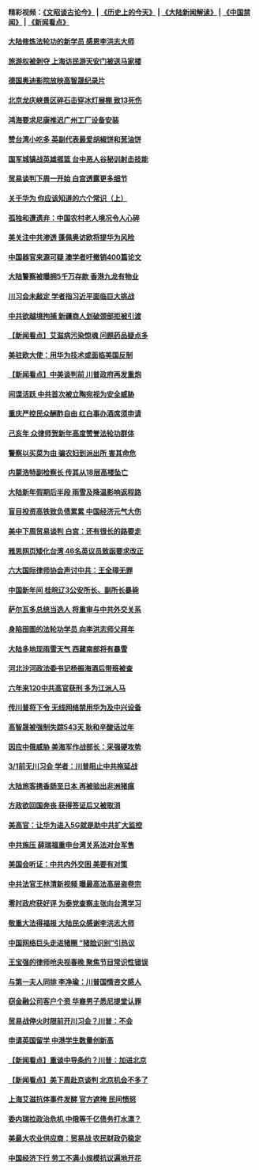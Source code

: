 #### 精彩视频：[《文昭谈古论今》](http://45.32.25.56/wenzhao) | [《历史上的今天》](http://45.32.25.56/today-in-history) | [《大陆新闻解读》](http://45.32.25.56/ntdtv-comedy) | [《中国禁闻》](http://45.32.25.56/ntdtv-news) | [《新闻看点》](http://45.32.25.56/news-insight) 

 #### [大陆修炼法轮功的新学员 感恩李洪志大师](../pages/nsc413/n11030592.md?t=02090631) 

#### [旅游权被剥夺 上海访民游天安门被送马家楼](../pages/nsc413/n11033625.md?t=02090631) 

#### [德国奥迪影院放映高智晟纪录片](../pages/nsc413/n11033624.md?t=02090631) 


#### [北京龙庆峡景区碎石击穿冰灯展棚 致13死伤](../pages/nsc413/n11033557.md?t=02090631) 

#### [鸿海要求尼康推迟广州工厂设备安装](../pages/nsc413/n11033581.md?t=02090631) 

#### [赞台湾小吃多 英副代表最爱胡椒饼和葱油饼](../pages/nsc413/n11033540.md?t=02090631) 

#### [国军城镇战英雄摇篮 台中恶人谷秘训射击技能](../pages/nsc413/n11033523.md?t=02090631) 

#### [贸易谈判下周一开始 白宫透露更多细节](../pages/nsc413/n11033359.md?t=02090631) 

#### [关于华为 你应该知道的六个常识（上）](../pages/nsc413/n11032957.md?t=02090631) 

#### [孤独和遭遗弃：中国农村老人境况令人心碎](../pages/nsc413/n11033322.md?t=02090631) 

#### [美关注中共渗透 蓬佩奥访欧将提华为风险](../pages/nsc413/n11032871.md?t=02090631) 

#### [中国器官来源可疑 澳学者吁撤销400篇论文](../pages/nsc413/n11032256.md?t=02090631) 

#### [大陆警察被曝拥5千万存款 香港九龙有物业](../pages/nsc413/n11033135.md?t=02090631) 

#### [川习会未敲定 学者指习近平面临巨大挑战](../pages/nsc413/n11032752.md?t=02090631) 

#### [中共欲越境拘捕 新疆商人划破颈部拒被引渡](../pages/nsc413/n11032947.md?t=02090631) 

#### [【新闻看点】艾滋病污染惊魂 问题药品疑点多](../pages/nsc413/n11032809.md?t=02090631) 

#### [美驻欧大使：用华为技术或面临美国反制](../pages/nsc413/n11033036.md?t=02090631) 

#### [【新闻看点】中美谈判前 川普政府再发重炮](../pages/nsc413/n11032676.md?t=02090631) 

#### [间谍活跃 中共首次被立陶宛视为安全威胁](../pages/nsc413/n11032894.md?t=02090631) 

#### [重庆严控民众酬酢自由 红白事办酒席须申请](../pages/nsc413/n11032890.md?t=02090631) 

#### [己亥年 众律师贺新年高度赞誉法轮功群体](../pages/nsc413/n11031426.md?t=02090631) 

#### [警察以买菜为由 骗农妇到派出所 害其命危](../pages/nsc413/n11032835.md?t=02090631) 

#### [内蒙浩特副检察长 传其从18层高楼坠亡](../pages/nsc413/n11032731.md?t=02090631) 

#### [大陆新年假期后半段 雨雪及降温影响返程路](../pages/nsc413/n11032700.md?t=02090631) 

#### [盲目投资高铁致负债累累 中国经济元气大伤](../pages/nsc413/n11032528.md?t=02090631) 

#### [美中下周贸易谈判 白宫：还有很长的路要走](../pages/nsc413/n11032579.md?t=02090631) 

#### [雅思网页矮化台湾 46名英议员致函要求改正](../pages/nsc413/n11032619.md?t=02090631) 

#### [六大国际律师协会声讨中共：王全璋无罪](../pages/nsc413/n11032531.md?t=02090631) 

#### [中国新年间 桂皖辽3公安所长、副所长暴毙](../pages/nsc413/n11032348.md?t=02090631) 

#### [萨尔瓦多总统当选人 将重审与中共外交关系](../pages/nsc413/n11032507.md?t=02090631) 

#### [身陷囹圄的法轮功学员 向李洪志师父拜年](../pages/nsc413/n11030993.md?t=02090631) 

#### [大陆多地现雨雪天气 西藏南部将有暴雪](../pages/nsc413/n11031583.md?t=02090631) 

#### [河北沙河政法委书记杨振海酒后带班被查](../pages/nsc413/n11032391.md?t=02090631) 

#### [六年来120中共高官获刑 多为江派人马](../pages/nsc413/n11032295.md?t=02090631) 

#### [传川普将下令 无线网络禁用华为及中兴设备](../pages/nsc413/n11031804.md?t=02090631) 

#### [高智晟被强制失踪543天 耿和辛酸话过年](../pages/nsc413/n11032237.md?t=02090631) 

#### [因应中俄威胁 美海军作战部长：采强硬攻势](../pages/nsc413/n11032214.md?t=02090631) 

#### [3/1前无川习会 学者：川普阻止中共拖延战](../pages/nsc413/n11032087.md?t=02090631) 


#### [大陆旅客携香肠至日本 再被验出非洲猪瘟](../pages/nsc413/n11032030.md?t=02090631) 

#### [方政欲回国奔丧 获得签证后又被取消](../pages/nsc413/n11032063.md?t=02090631) 

#### [美高官：让华为进入5G就是助中共扩大监控](../pages/nsc413/n11031398.md?t=02090631) 

#### [中共施压 薛瑞福重申台湾关系法对台军售](../pages/nsc413/n11032007.md?t=02090631) 

#### [美国会听证：中共内外交困 美要有对策](../pages/nsc413/n11031364.md?t=02090631) 

#### [中共法官王林清新视频 曝最高法高层盗卷宗](../pages/nsc413/n11031755.md?t=02090631) 

#### [零时政府获好评 为泰党查察主张向台湾学习](../pages/nsc413/n11031794.md?t=02090631) 

#### [敬重大法得福报 大陆民众感谢李洪志大师](../pages/nsc413/n11028216.md?t=02090631) 

#### [中国网络巨头走进猪圈 “猪脸识别”引热议](../pages/nsc413/n11031421.md?t=02090631) 

#### [王宝强的律师呛央视春晚 聚焦节目常识性错误](../pages/nsc413/n11030984.md?t=02090631) 

#### [与第一夫人同排 李净瑜：川普国情咨文感人](../pages/nsc413/n11031127.md?t=02090631) 

#### [窃金融公司客户个资 华裔男子悉尼提堂认罪](../pages/nsc413/n11029672.md?t=02090631) 

#### [贸易战停火时限前开川习会？川普：不会](../pages/nsc413/n11031036.md?t=02090631) 

#### [申请英国留学 中港学生数量创新高](../pages/nsc413/n11031065.md?t=02090631) 

#### [【新闻看点】重谈中导条约？川普：加进北京](../pages/nsc413/n11031006.md?t=02090631) 

#### [【新闻看点】美下周赴京谈判 北京机会不多了](../pages/nsc413/n11030801.md?t=02090631) 

#### [上海艾滋抗体事件发酵 官方遮掩 民间愤怒](../pages/nsc413/n11029935.md?t=02090631) 

#### [委内瑞拉政治危机 中俄等千亿债务打水漂？](../pages/nsc413/n11030947.md?t=02090631) 

#### [美最大农业供应商：贸易战 农民财政仍稳定](../pages/nsc413/n11031011.md?t=02090631) 

#### [中国经济下行 劳工不满小规模抗议遍地开花](../pages/nsc413/n11030907.md?t=02090631) 

